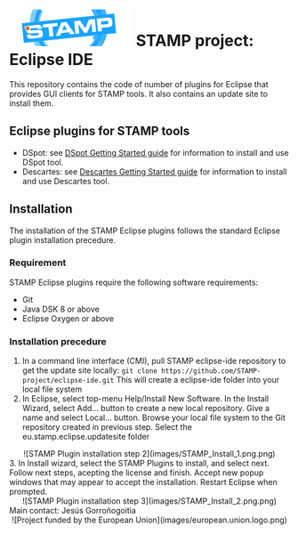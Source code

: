 # [![STAMP](images/STAMP_Logo.png)](https://stamp-project.eu/) STAMP project: Eclipse IDE

This repository contains the code of number of plugins for Eclipse that provides GUI clients for STAMP tools. It also contains an update site to install them.

## Eclipse plugins for STAMP tools

- DSpot: see [DSpot Getting Started guide](README_DSpot.md) for information to install and use DSpot tool.
- Descartes: see [Descartes Getting Started guide](README_Descartes.md) for information to install and use Descartes tool.

## Installation
The installation of the STAMP Eclipse plugins follows the standard Eclipse plugin installation precedure.

### Requirement
STAMP Eclipse plugins require the following software requirements:
- Git
- Java DSK 8 or above
- Eclipse Oxygen or above

### Installation precedure
1. In a command line interface (CMI), pull STAMP eclipse-ide repository to get the update site locally:
`git clone https://github.com/STAMP-project/eclipse-ide.git`
This will create a eclipse-ide folder into your local file system
2. In Eclipse, select top-menu Help/Install New Software. In the Install Wizard, select Add... button to create a new local repository. Give a name and select Local... button. Browse your local file system to the Git repository created in previous step. Select the eu.stamp.eclipse.updatesite folder
<center>![STAMP Plugin installation step 2](images/STAMP_Install_1.png.png)</center>
3. In Install wizard, select the STAMP Plugins to install, and select next. Follow next steps, acepting the license and finish. Accept new popup windows that may appear to accept the installation. Restart Eclipse when prompted.
<center>![STAMP Plugin installation step 3](images/STAMP_Install_2.png.png)</center>
Main contact: Jesús Gorroñogoitia <jesus.gorronogoitia@atos.net>

<center>![Project funded by the European Union](images/european.union.logo.png)</center>


